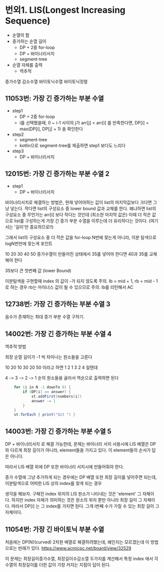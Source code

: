 # 번외1. LIS(Longest Increasing Sequence)




* 순열의 합
* 증가하는 순열 길이
	- DP + 2중 for-loop
	- DP + 바이너리서치
	- segment-tree
* 순열 자체를 출력
	- 역추적



증가수열
감소수열
바이토닉수열
바이토닉정렬





## 11053번: 가장 긴 증가하는 부분 수열

* step1
	- DP + 2중 for-loop
	- i를 선택했을때, 0 ~ i-1 사이의 j가 arr[j] < arr[i] 를 만족한다면, DP[i] = max(DP[i], DP[j] + 1) 을 확인한다
* step2
	- segment-tree
	- kotlin으로 segment-tree를 제출하면 step1 보다도 느리다
* step3
	- DP + 바이너리서치



## 12015번: 가장 긴 증가하는 부분 수열 2

* step1
	- DP + 바이너리서치

바이너리서치로 해결하는 방법은,
현재 넣어야하는 값이 list의 마지막값보다 크다면 그냥 넣는다.
작다면 list의 구성요소 중 lower bound 값과 교체를 한다.
왜냐하면 list의 구성요소 중 무언가는 arr[i] 보다 작다는 것인데 (최소한 마지막 값은)
이때 더 작은 값으로 list를 구성하는게 가장 긴 증가 부분 수열을 이루는데 더 유리하다는 것이다. (여기서는 '길이'만 중요하므로!!)

그래서 list의 구성요소 중 더 작은 값을 for-loop N번에 찾는게 아니라, 이분 탐색으로 logN번만에 찾는게 포인트

10 20 30 40 50
증가수열이 만들어진 상태에서 35를 넣어야 한다면
40과 35를 교체해야 한다

35보다 큰 첫번째 값 (lower Bound)

이분탐색을 구현할때 index 의 값이 -가 되지 않도록 주의. lb = mid + 1, rb = mid - 1로 하는 경우 rb는 마이너스 값이 될 수 있으므로 주의. lb를 리턴해서 AC



## 12738번: 가장 긴 증가하는 부분 수열 3

음수가 존재하는 최대 증가 부분 수열 구하기.


## 14002번: 가장 긴 증가하는 부분 수열 4

역추적 방법

최장 순열 길이가 -1 씩 차이나는 원소들을 고른다

10 20 10 30 20 50
이라고 하면
1 2 1 3 2 4
일텐데

4 -> 3 -> 2 -> 1 순의 원소들을 골라서 역순으로 출력하면 된다

```java
    for (i in N -1 downTo 0) {
        if (DP[i] == answer) {
            st.addFirst(numbers[i])
            answer -= 1
        }
    }
    st.forEach { print("$it ") }
```



## 14003번: 가장 긴 증가하는 부분 수열 5

DP + 바이너리서치
로 해결 가능한데, 문제는 바이너리 서치 사용시에 LIS 배열은 DP와 다르게 최장 길이가 아니라, element들을 가지고 있다.
이 element들의 순서가 답은 아니다.

따라서 LIS 배열 외에 DP 또한 바이너리 서치시에 만들어줘야 한다.

증가 수열에 그냥 추가하게 되는 경우에는 DP 배열 또한 최장 길이를 넣어주면 되는데,
이분탐색으로 어떠한 LIS 상의 index를 찾게 되는 경우

생각을 해보자.
구해진 index 위치의 LIS 원소가 나타내는 것은 'element' 그 자체이다.
하지만 index 자체가 의미하는 것은 원소의 위치 뿐만 아니라 최장 길이 그 자체이다.
따라서 DP[i] 는 그 index를 가지면 된다. 그게 i번째 수가 가질 수 있는 최장 길이 그 자체이다.



## 11054번: 가장 긴 바이토닉 부분 수열

처음에는 DP(N)(curved) 2차원 배열로 해결하려했는데, 왜인지는 모르겠는데 이 방법으로는 반례가 있다.
https://www.acmicpc.net/board/view/32529

이 문제는 최장길이증가수열, 최장길이수감소열 두가지를 계산해서
특정 index 에서 각 수열의 최장길이를 더한 값이 가장 커지는 지점이 답이 된다.
































